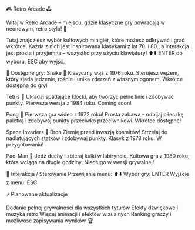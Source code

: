 🎮 Retro Arcade 🕹️

Witaj w Retro Arcade – miejscu, gdzie klasyczne gry powracają w neonowym, retro stylu! 🌟

Tutaj znajdziesz wybór kultowych minigier, które możesz odkrywać i grać wkrótce. Każda z nich jest inspirowana klasykami z lat 70. i 80., a interakcja jest prosta i przyjemna – wszystko przy użyciu klawiatury! ⬆️⬇️ ENTER do wyboru, ESC aby wyjść.

🔹 Dostępne gry:
Snake 🐍
Klasyczny wąż z 1976 roku. Sterujesz wężem, który zjada jedzenie, rośnie i unika zderzeń z własnym ogonem.
Wkrótce dostępna do gry!

Tetris 🧩
Układaj spadające klocki, aby tworzyć pełne linie i zdobywać punkty. Pierwsza wersja z 1984 roku.
Coming soon!

Pong 🏓
Pierwsza gra wideo z 1972 roku! Prosta zabawa – odbijaj piłeczkę paletką i zdobywaj punkty przeciwko przeciwnikowi.
Wkrótce dostępne!

Space Invaders 👾
Broń Ziemię przed inwazją kosmitów! Strzelaj do nadlatujących statków i zdobywaj punkty. Klasyk z 1978 roku.
W przygotowaniu!

Pac-Man 👻
Jedz duchy i zbieraj kulki w labiryncie. Kultowa gra z 1980 roku, która wciąga na długie godziny.
Niedługo w wersji grywalnej!

🎨 Interakcja / Sterowanie
Przewijanie menu: ⬆️⬇️
Wybór gry: ENTER
Wyjście z menu: ESC

⚡ Planowane aktualizacje

Dodanie pełnej grywalności dla wszystkich tytułów
Efekty dźwiękowe i muzyka retro
Więcej animacji i efektów wizualnych
Ranking graczy i możliwość zapisywania wyników 🏆
